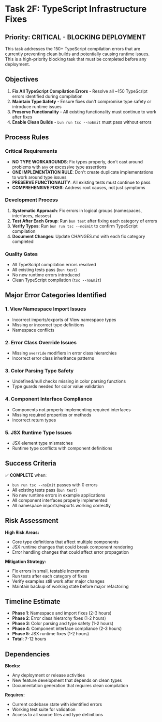 # Task 2F: TypeScript Infrastructure Fixes

## Priority: CRITICAL - BLOCKING DEPLOYMENT

This task addresses the 150+ TypeScript compilation errors that are currently preventing clean builds and potentially causing runtime issues. This is a high-priority blocking task that must be completed before any deployment.

## Objectives

1. **Fix All TypeScript Compilation Errors** - Resolve all ~150 TypeScript errors identified during compilation
2. **Maintain Type Safety** - Ensure fixes don't compromise type safety or introduce runtime issues
3. **Preserve Functionality** - All existing functionality must continue to work after fixes
4. **Enable Clean Builds** - `bun run tsc --noEmit` must pass without errors

## Process Rules

### Critical Requirements
- **NO TYPE WORKAROUNDS**: Fix types properly, don't cast around problems with `any` or excessive type assertions
- **ONE IMPLEMENTATION RULE**: Don't create duplicate implementations to work around type issues
- **PRESERVE FUNCTIONALITY**: All existing tests must continue to pass
- **COMPREHENSIVE FIXES**: Address root causes, not just symptoms

### Development Process
1. **Systematic Approach**: Fix errors in logical groups (namespaces, interfaces, classes)
2. **Test After Each Group**: Run `bun test` after fixing each category of errors
3. **Verify Types**: Run `bun run tsc --noEmit` to confirm TypeScript compilation
4. **Document Changes**: Update CHANGES.md with each fix category completed

### Quality Gates
- All TypeScript compilation errors resolved
- All existing tests pass (`bun test`)
- No new runtime errors introduced
- Clean TypeScript compilation (`tsc --noEmit`)

## Major Error Categories Identified

### 1. View Namespace Import Issues
- Incorrect imports/exports of View namespace types
- Missing or incorrect type definitions
- Namespace conflicts

### 2. Error Class Override Issues
- Missing `override` modifiers in error class hierarchies
- Incorrect error class inheritance patterns

### 3. Color Parsing Type Safety
- Undefined/null checks missing in color parsing functions
- Type guards needed for color value validation

### 4. Component Interface Compliance
- Components not properly implementing required interfaces
- Missing required properties or methods
- Incorrect return types

### 5. JSX Runtime Type Issues
- JSX element type mismatches
- Runtime type conflicts with component definitions

## Success Criteria

✅ **COMPLETE** when:
- `bun run tsc --noEmit` passes with 0 errors
- All existing tests pass (`bun test`)
- No new runtime errors in example applications
- All component interfaces properly implemented
- All namespace imports/exports working correctly

## Risk Assessment

**High Risk Areas:**
- Core type definitions that affect multiple components
- JSX runtime changes that could break component rendering
- Error handling changes that could affect error propagation

**Mitigation Strategy:**
- Fix errors in small, testable increments
- Run tests after each category of fixes
- Verify examples still work after major changes
- Maintain backup of working state before major refactoring

## Timeline Estimate

- **Phase 1**: Namespace and import fixes (2-3 hours)
- **Phase 2**: Error class hierarchy fixes (1-2 hours)  
- **Phase 3**: Color parsing and type safety (1-2 hours)
- **Phase 4**: Component interface compliance (2-3 hours)
- **Phase 5**: JSX runtime fixes (1-2 hours)
- **Total**: 7-12 hours

## Dependencies

**Blocks:**
- Any deployment or release activities
- New feature development that depends on clean types
- Documentation generation that requires clean compilation

**Requires:**
- Current codebase state with identified errors
- Working test suite for validation
- Access to all source files and type definitions